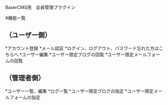BaserCMS用　会員管理プラグイン

#機能一覧
## （ユーザー側）
  *アカウント登録
  *メール認証
  *ログイン、ログアウト、パスワード忘れた方はこちらへ
  *ユーザー編集
  *ユーザー限定ブログの回覧
  *ユーザー限定メールフォームの回覧
## （管理者側）
  *ユーザー一覧、編集
  *ログ一覧
  *ユーザー限定ブログの指定
  *ユーザー限定メールフォームの指定

